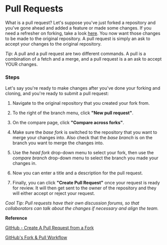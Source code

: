 # Pull Requests

What is a pull request? Let's suppose you've just forked a repository and you've gone ahead and added a feature or made some changes. If you need a refresher on forking, take a look [here](https://github.com/jeanshanchik/KVKRepo/blob/master/Git%20Collaboration%20Files/ForkingvsCloning.md). You now want those changes to be made to the original repository. A pull request is simply an ask to accept your changes to the original repository.

_Tip_: A pull and a pull request are two different commands. A pull is a combination of a fetch and a merge, and a pull request is a an ask to accept YOUR changes.

### Steps

Let's say you're ready to make changes after you've done your forking and cloning, and you're ready to submit a pull request:

1. Navigate to the original repository that you created your fork from.

2. To the right of the branch menu, click **"New pull request"**.

3. On the compare page, click **"Compare across forks"**.

4. Make sure the _base fork_ is switched to the repository that you want to merge your changes into. Also check that the _base branch_ is on the branch you want to merge the changes into.

5. Use the _head fork_ drop-down menu to select your fork, then use the _compare branch_ drop-down menu to select the branch you made your changes in.

6. Now you can enter a title and a description for the pull request. 

7. Finally, you can click **"Create Pull Request"** once your request is ready for review. It will then get sent to the owner of the repository and they will either accept or reject your request.


_Cool Tip: Pull requests have their own discussion forums, so that collaborators can talk about the changes if necessary and align the team._

**Reference**

[GitHub - Create A Pull Request from a Fork](https://help.github.com/en/articles/creating-a-pull-request-from-a-fork)

[GitHub's Fork & Pull Workflow](https://reflectoring.io/github-fork-and-pull/)
